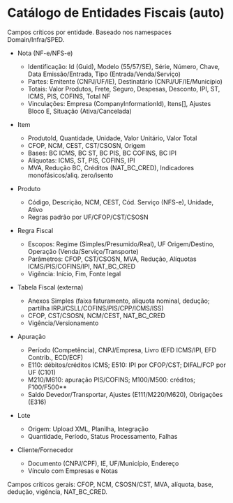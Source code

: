 # Catálogo de Entidades Fiscais (auto)

Campos críticos por entidade. Baseado nos namespaces Domain/Infra/SPED.

- Nota (NF-e/NFS-e)
  - Identificação: Id (Guid), Modelo (55/57/SE), Série, Número, Chave, Data Emissão/Entrada, Tipo (Entrada/Venda/Serviço)
  - Partes: Emitente (CNPJ/UF/IE), Destinatário (CNPJ/UF/IE/Município)
  - Totais: Valor Produtos, Frete, Seguro, Despesas, Desconto, IPI, ST, ICMS, PIS, COFINS, Total NF
  - Vinculações: Empresa (CompanyInformationId), Itens[], Ajustes Bloco E, Situação (Ativa/Cancelada)

- Item
  - ProdutoId, Quantidade, Unidade, Valor Unitário, Valor Total
  - CFOP, NCM, CEST, CST/CSOSN, Origem
  - Bases: BC ICMS, BC ST, BC PIS, BC COFINS, BC IPI
  - Alíquotas: ICMS, ST, PIS, COFINS, IPI
  - MVA, Redução BC, Créditos (NAT_BC_CRED), Indicadores monofásicos/aliq. zero/isento

- Produto
  - Código, Descrição, NCM, CEST, Cód. Serviço (NFS-e), Unidade, Ativo
  - Regras padrão por UF/CFOP/CST/CSOSN

- Regra Fiscal
  - Escopos: Regime (Simples/Presumido/Real), UF Origem/Destino, Operação (Venda/Serviço/Transporte)
  - Parâmetros: CFOP, CST/CSOSN, MVA, Redução, Alíquotas ICMS/PIS/COFINS/IPI, NAT_BC_CRED
  - Vigência: Início, Fim, Fonte legal

- Tabela Fiscal (externa)
  - Anexos Simples (faixa faturamento, alíquota nominal, dedução; partilha IRPJ/CSLL/COFINS/PIS/CPP/ICMS/ISS)
  - CFOP, CST/CSOSN, NCM/CEST, NAT_BC_CRED
  - Vigência/Versionamento

- Apuração
  - Período (Competência), CNPJ/Empresa, Livro (EFD ICMS/IPI, EFD Contrib., ECD/ECF)
  - E110: débitos/créditos ICMS; E510: IPI por CFOP/CST; DIFAL/FCP por UF (C101)
  - M210/M610: apuração PIS/COFINS; M100/M500: créditos; F100/F500**
  - Saldo Devedor/Transportar, Ajustes (E111/M220/M620), Obrigações (E316)

- Lote
  - Origem: Upload XML, Planilha, Integração
  - Quantidade, Período, Status Processamento, Falhas

- Cliente/Fornecedor
  - Documento (CNPJ/CPF), IE, UF/Município, Endereço
  - Vínculo com Empresas e Notas

Campos críticos gerais: CFOP, NCM, CSOSN/CST, MVA, alíquota, base, dedução, vigência, NAT_BC_CRED.
